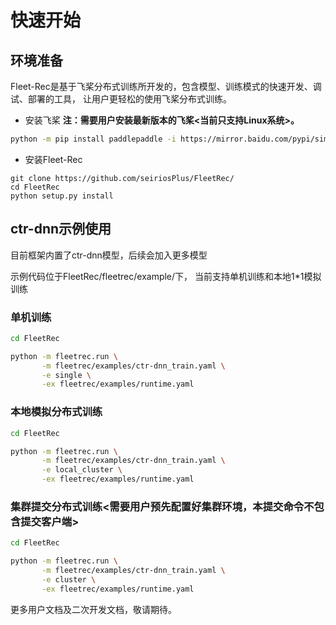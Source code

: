 # 快速开始

## 环境准备
Fleet-Rec是基于飞桨分布式训练所开发的，包含模型、训练模式的快速开发、调试、部署的工具， 让用户更轻松的使用飞桨分布式训练。

- 安装飞桨  **注：需要用户安装最新版本的飞桨<当前只支持Linux系统>。**

```bash
python -m pip install paddlepaddle -i https://mirror.baidu.com/pypi/simple
```

- 安装Fleet-Rec

```
git clone https://github.com/seiriosPlus/FleetRec/
cd FleetRec
python setup.py install
```

## ctr-dnn示例使用
目前框架内置了ctr-dnn模型，后续会加入更多模型

示例代码位于FleetRec/fleetrec/example/下， 当前支持单机训练和本地1*1模拟训练

### 单机训练
```bash
cd FleetRec

python -m fleetrec.run \
       -m fleetrec/examples/ctr-dnn_train.yaml \
       -e single \
       -ex fleetrec/examples/runtime.yaml

```

### 本地模拟分布式训练

```bash
cd FleetRec

python -m fleetrec.run \
       -m fleetrec/examples/ctr-dnn_train.yaml \
       -e local_cluster \
       -ex fleetrec/examples/runtime.yaml

```

### 集群提交分布式训练<需要用户预先配置好集群环境，本提交命令不包含提交客户端>

```bash
cd FleetRec

python -m fleetrec.run \
       -m fleetrec/examples/ctr-dnn_train.yaml \
       -e cluster \
       -ex fleetrec/examples/runtime.yaml

```

更多用户文档及二次开发文档，敬请期待。